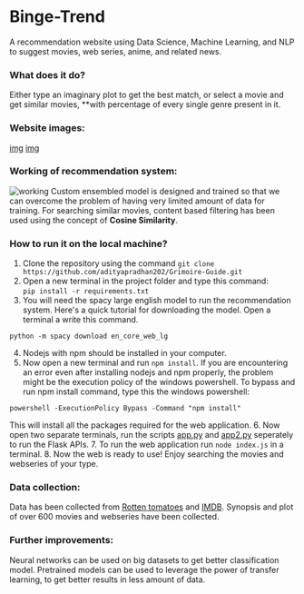 # Binge-Trend
A recommendation website using Data Science, Machine Learning, and NLP to suggest movies, web series, anime, and related news. 

### What does it do?
Either type an imaginary plot to get the best match, or select a movie and get similar movies, **with percentage of every single genre present in it.

### Website images:
[img](img1_link)
[img](img2_link)

### Working of recommendation system:
![working]()
Custom ensembled model is designed and trained so that we can overcome the problem of having very limited amount of data for training.
For searching similar movies, content based filtering has been used using the concept of **Cosine Similarity**.

### How to run it on the local machine?
1. Clone the repository using the command `git clone https://github.com/adityapradhan202/Grimoire-Guide.git`
2. Open a new terminal in the project folder and type this command:  
`pip install -r requirements.txt`
3. You will need the spacy large english model to run the recommendation system. Here's a quick tutorial for downloading the model. Open a terminal a write this command.
```
python -m spacy download en_core_web_lg
```
4. Nodejs with npm should be installed in your computer.
5. Now open a new terminal and run `npm install`. If you are encountering an error even after installing nodejs and npm properly, the problem might be the execution policy of the windows powershell. To bypass and run npm install command, type this the windows powershell:
```
powershell -ExecutionPolicy Bypass -Command "npm install"
```  
This will install all the packages required for the web application.
6. Now open two separate terminals, run the scripts [app.py]() and [app2.py]() seperately to run the Flask APIs.
7. To run the web application run `node index.js` in a terminal.
8. Now the web is ready to use! Enjoy searching the movies and webseries of your type.

### Data collection:
Data has been collected from [Rotten tomatoes](https://www.rottentomatoes.com/) and [IMDB](https://www.imdb.com/). Synopsis and plot of over 600 movies and webseries have been collected.

### Further improvements:
Neural networks can be used on big datasets to get better classification model. Pretrained models can be used to leverage the power of transfer learning, to get better results in less amount of data.






